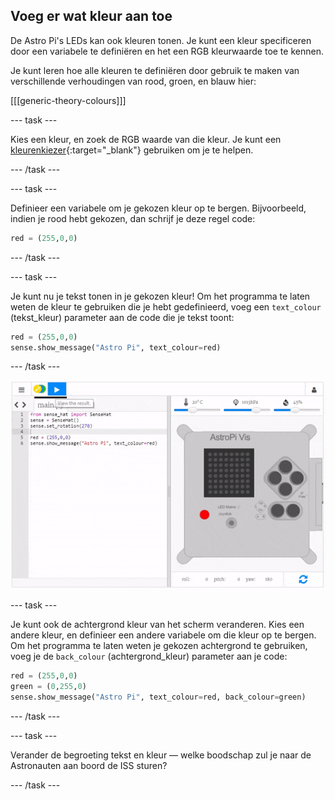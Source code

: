## Voeg er wat kleur aan toe

De Astro Pi's LEDs kan ook kleuren tonen. Je kunt een kleur specificeren door een variabele te definiëren en het een RGB kleurwaarde toe te kennen.

Je kunt leren hoe alle kleuren te definiëren door gebruik te maken van verschillende verhoudingen van rood, groen, en blauw hier:

[[[generic-theory-colours]]]

--- task ---

Kies een kleur, en zoek de RGB waarde van die kleur. Je kunt een [kleurenkiezer](https://www.w3schools.com/colors/colors_rgb.asp){:target="_blank"} gebruiken om je te helpen.

--- /task ---

--- task ---

Definieer een variabele om je gekozen kleur op te bergen. Bijvoorbeeld, indien je rood hebt gekozen, dan schrijf je deze regel code:

```python
red = (255,0,0)
```

--- /task ---

--- task ---

Je kunt nu je tekst tonen in je gekozen kleur! Om het programma te laten weten de kleur te gebruiken die je hebt gedefinieerd, voeg een `text_colour` (tekst_kleur) parameter aan de code die je tekst toont:

```python
red = (255,0,0)
sense.show_message("Astro Pi", text_colour=red)
```

--- /task ---

![toon de boodschap in kleur](images/show-message-color.gif)

--- task ---

Je kunt ook de achtergrond kleur van het scherm veranderen. Kies een andere kleur, en definieer een andere variabele om die kleur op te bergen. Om het programma te laten weten je gekozen achtergrond te gebruiken, voeg je de `back_colour` (achtergrond_kleur) parameter aan je code:

```python
red = (255,0,0)
green = (0,255,0)
sense.show_message("Astro Pi", text_colour=red, back_colour=green)
```

--- /task ---

--- task ---

Verander de begroeting tekst en kleur — welke boodschap zul je naar de Astronauten aan boord de ISS sturen?

--- /task ---